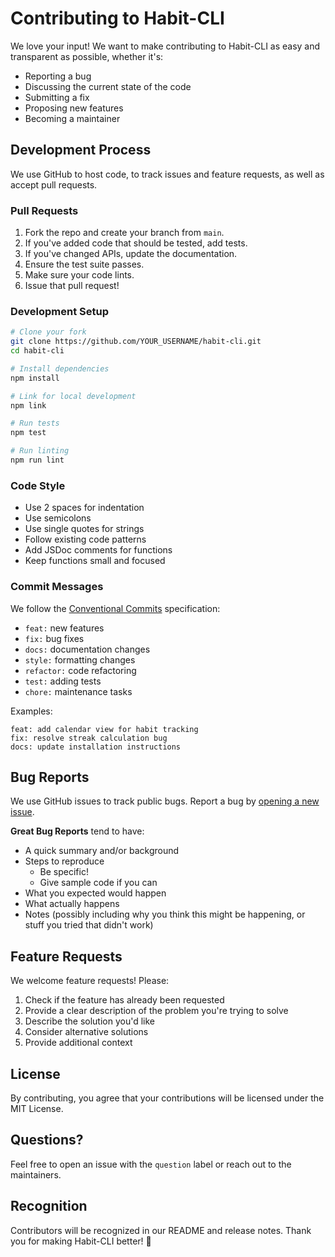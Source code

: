 # Contributing to Habit-CLI

We love your input! We want to make contributing to Habit-CLI as easy and transparent as possible, whether it's:

- Reporting a bug
- Discussing the current state of the code
- Submitting a fix
- Proposing new features
- Becoming a maintainer

## Development Process

We use GitHub to host code, to track issues and feature requests, as well as accept pull requests.

### Pull Requests

1. Fork the repo and create your branch from `main`.
2. If you've added code that should be tested, add tests.
3. If you've changed APIs, update the documentation.
4. Ensure the test suite passes.
5. Make sure your code lints.
6. Issue that pull request!

### Development Setup

```bash
# Clone your fork
git clone https://github.com/YOUR_USERNAME/habit-cli.git
cd habit-cli

# Install dependencies
npm install

# Link for local development
npm link

# Run tests
npm test

# Run linting
npm run lint
```

### Code Style

- Use 2 spaces for indentation
- Use semicolons
- Use single quotes for strings
- Follow existing code patterns
- Add JSDoc comments for functions
- Keep functions small and focused

### Commit Messages

We follow the [Conventional Commits](https://conventionalcommits.org/) specification:

- `feat:` new features
- `fix:` bug fixes
- `docs:` documentation changes
- `style:` formatting changes
- `refactor:` code refactoring
- `test:` adding tests
- `chore:` maintenance tasks

Examples:
```
feat: add calendar view for habit tracking
fix: resolve streak calculation bug
docs: update installation instructions
```

## Bug Reports

We use GitHub issues to track public bugs. Report a bug by [opening a new issue](https://github.com/holasoymalva/habit-cli/issues/new).

**Great Bug Reports** tend to have:

- A quick summary and/or background
- Steps to reproduce
  - Be specific!
  - Give sample code if you can
- What you expected would happen
- What actually happens
- Notes (possibly including why you think this might be happening, or stuff you tried that didn't work)

## Feature Requests

We welcome feature requests! Please:

1. Check if the feature has already been requested
2. Provide a clear description of the problem you're trying to solve
3. Describe the solution you'd like
4. Consider alternative solutions
5. Provide additional context

## License

By contributing, you agree that your contributions will be licensed under the MIT License.

## Questions?

Feel free to open an issue with the `question` label or reach out to the maintainers.

## Recognition

Contributors will be recognized in our README and release notes. Thank you for making Habit-CLI better! 🎉